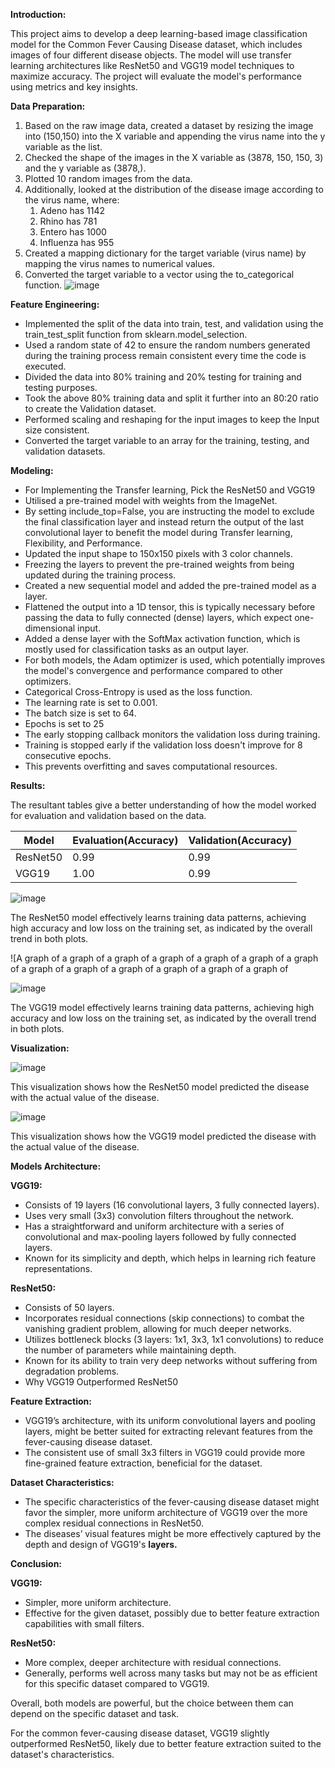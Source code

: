 **Introduction:**

This project aims to develop a deep learning-based image classification model for the Common Fever Causing Disease dataset, which includes images of four different disease objects. The model will use transfer learning architectures like ResNet50 and VGG19 model techniques to maximize accuracy. The project will evaluate the model's performance using metrics and key insights.

**Data Preparation:**

1. Based on the raw image data, created a dataset by resizing the image into (150,150) into the X variable and appending the virus name into the y variable as the list.
2. Checked the shape of the images in the X variable as (3878, 150, 150, 3) and the y variable as (3878,).
3. Plotted 10 random images from the data.
4. Additionally, looked at the distribution of the disease image according to the virus name, where:
    1. Adeno has 1142
    2. Rhino has 781
    3. Entero has 1000
    4. Influenza has 955
5. Created a mapping dictionary for the target variable (virus name) by mapping the virus names to numerical values.
6. Converted the target variable to a vector using the to_categorical function.
![image](https://github.com/dronavallisrichandra/Python/assets/22862988/e6a6aa23-57b1-48f8-ac45-7d04c41d3d9a)

**Feature Engineering:**

- Implemented the split of the data into train, test, and validation using the train_test_split function from sklearn.model_selection.
- Used a random state of 42 to ensure the random numbers generated during the training process remain consistent every time the code is executed.
- Divided the data into 80% training and 20% testing for training and testing purposes.
- Took the above 80% training data and split it further into an 80:20 ratio to create the Validation dataset.
- Performed scaling and reshaping for the input images to keep the Input size consistent.
- Converted the target variable to an array for the training, testing, and validation datasets.

**Modeling:**

- For Implementing the Transfer learning, Pick the ResNet50 and VGG19
- Utilised a pre-trained model with weights from the ImageNet.
- By setting include_top=False, you are instructing the model to exclude the final classification layer and instead return the output of the last convolutional layer to benefit the model during Transfer learning, Flexibility, and Performance.
- Updated the input shape to 150x150 pixels with 3 color channels.
- Freezing the layers to prevent the pre-trained weights from being updated during the training process.
- Created a new sequential model and added the pre-trained model as a layer.
- Flattened the output into a 1D tensor, this is typically necessary before passing the data to fully connected (dense) layers, which expect one-dimensional input.
- Added a dense layer with the SoftMax activation function, which is mostly used for classification tasks as an output layer.
- For both models, the Adam optimizer is used, which potentially improves the model's convergence and performance compared to other optimizers.
- Categorical Cross-Entropy is used as the loss function.
- The learning rate is set to 0.001.
- The batch size is set to 64.
- Epochs is set to 25
- The early stopping callback monitors the validation loss during training.
- Training is stopped early if the validation loss doesn't improve for 8 consecutive epochs.
- This prevents overfitting and saves computational resources.

**Results:**

The resultant tables give a better understanding of how the model worked for evaluation and validation based on the data.

| Model | Evaluation(Accuracy) | Validation(Accuracy) |
| --- | --- | --- |
| ResNet50 | 0.99 | 0.99 |
| VGG19 | 1.00 | 0.99 |

![image](https://github.com/dronavallisrichandra/Python/assets/22862988/5f25c9ce-75d4-4157-abe5-c99b341cbdf6)

The ResNet50 model effectively learns training data patterns, achieving high accuracy and low loss on the training set, as indicated by the overall trend in both plots.

![A graph of a graph of a graph of a graph of a graph of a graph of a graph of a graph of a graph of a graph of a graph of a graph of a graph of

![image](https://github.com/dronavallisrichandra/Python/assets/22862988/d3d932e8-a083-4c1b-ae52-8c44c92261bf)


The VGG19 model effectively learns training data patterns, achieving high accuracy and low loss on the training set, as indicated by the overall trend in both plots.

**Visualization:**

![image](https://github.com/dronavallisrichandra/Python/assets/22862988/2b127ae9-d366-4ce4-b4f4-afe87597fd13)

This visualization shows how the ResNet50 model predicted the disease with the actual value of the disease.

![image](https://github.com/dronavallisrichandra/Python/assets/22862988/5dbe7b93-7c9b-4fb8-a4de-dba32073203b)

This visualization shows how the VGG19 model predicted the disease with the actual value of the disease.

**Models Architecture:**

**VGG19:**

- Consists of 19 layers (16 convolutional layers, 3 fully connected layers).
- Uses very small (3x3) convolution filters throughout the network.
- Has a straightforward and uniform architecture with a series of convolutional and max-pooling layers followed by fully connected layers.
- Known for its simplicity and depth, which helps in learning rich feature representations.

**ResNet50:**

- Consists of 50 layers.
- Incorporates residual connections (skip connections) to combat the vanishing gradient problem, allowing for much deeper networks.
- Utilizes bottleneck blocks (3 layers: 1x1, 3x3, 1x1 convolutions) to reduce the number of parameters while maintaining depth.
- Known for its ability to train very deep networks without suffering from degradation problems.
- Why VGG19 Outperformed ResNet50

**Feature Extraction:**

- VGG19’s architecture, with its uniform convolutional layers and pooling layers, might be better suited for extracting relevant features from the fever-causing disease dataset.
- The consistent use of small 3x3 filters in VGG19 could provide more fine-grained feature extraction, beneficial for the dataset.

**Dataset Characteristics:**

- The specific characteristics of the fever-causing disease dataset might favor the simpler, more uniform architecture of VGG19 over the more complex residual connections in ResNet50.
- The diseases’ visual features might be more effectively captured by the depth and design of VGG19's **layers.**

**Conclusion:**

**VGG19:**

- Simpler, more uniform architecture.
- Effective for the given dataset, possibly due to better feature extraction capabilities with small filters.

**ResNet50:**

- More complex, deeper architecture with residual connections.
- Generally, performs well across many tasks but may not be as efficient for this specific dataset compared to VGG19.

Overall, both models are powerful, but the choice between them can depend on the specific dataset and task.

For the common fever-causing disease dataset, VGG19 slightly outperformed ResNet50, likely due to better feature extraction suited to the dataset's characteristics.
